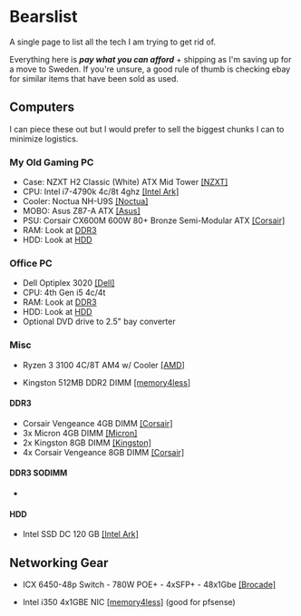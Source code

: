 # Bearslist

A single page to list all the tech I am trying to get rid of.

Everything here is **_pay what you can afford_** + shipping as I'm saving up for a move to Sweden. If you're unsure, a good rule of thumb is checking ebay for similar items that have been sold as used.

## Computers

I can piece these out but I would prefer to sell the biggest chunks I can to minimize logistics.

### My Old Gaming PC

- Case: NZXT H2 Classic (White) ATX Mid Tower [[NZXT]](https://web.archive.org/web/20130424103157/http://www.nzxt.com/new/products/classic_series/h2)
- CPU: Intel i7-4790k 4c/8t 4ghz [[Intel Ark]](https://ark.intel.com/content/www/us/en/ark/products/80807/intel-core-i74790k-processor-8m-cache-up-to-4-40-ghz.html)
- Cooler: Noctua NH-U9S [[Noctua]](https://noctua.at/en/nh-u9s)
- MOBO: Asus Z87-A ATX [[Asus]](https://www.asus.com/us/supportonly/z87-a/helpdesk_knowledge/)
- PSU: Corsair CX600M 600W 80+ Bronze Semi-Modular ATX [[Corsair]](https://www.corsair.com/us/en/Categories/Products/Power-Supply-Units/cxm-series-config/p/CP-9020060-NA)
- RAM: Look at [DDR3](#DDR3)
- HDD: Look at [HDD](#HDD)

### Office PC

- Dell Optiplex 3020 [[Dell]](https://i.dell.com/sites/csdocuments/Shared-Content_data-Sheets_Documents/ar/dz/CSG-EN-XX-ALL-Optiplex-3020-Spec-Sheet.pdf)
- CPU: 4th Gen i5 4c/4t
- RAM: Look at [DDR3](#DDR3)
- HDD: Look at [HDD](#HDD)
- Optional DVD drive to 2.5" bay converter

### Misc

- Ryzen 3 3100 4C/8T AM4 w/ Cooler [[AMD]](https://www.amd.com/en/products/cpu/amd-ryzen-3-3100)

- Kingston 512MB DDR2 DIMM [[memory4less]](https://www.memory4less.com/infineon-512mb-ddr2-pc4200-ktf6761-infa37)

#### DDR3

- Corsair Vengeance 4GB DIMM [[Corsair]](https://www.corsair.com/us/en/Categories/Products/Memory/High-Performance-Memory/Vengeance%C2%AE-%E2%80%94-4GB-Single-Module-DDR3-Memory-Kit/p/CMZ4GX3M1A1600C9)
- 3x Micron 4GB DIMM [[Micron]](https://www.micron.com/products/dram-modules/udimm/part-catalog/mt8jtf51264az-1g6/mt8jtf51264az-1g6e1)
- 2x Kingston 8GB DIMM [[Kingston]](https://www.kingston.com/datasheets/KHX16C9P1K2_16.pdf)
- 4x Corsair Vengeance 8GB DIMM [[Corsair]](https://www.corsair.com/us/en/Categories/Products/Memory/High-Performance-Memory/Vengeance%C2%AE-%E2%80%94-8GB-DDR3-Memory-Kit/p/CMZ8GX3M1A1600C10)

#### DDR3 SODIMM

-

#### HDD

- Intel SSD DC 120 GB [[Intel Ark]](https://www.intel.com/content/dam/www/public/us/en/documents/product-specifications/ssd-dc-s3500-spec.pdf)

## Networking Gear

- ICX 6450-48p Switch - 780W POE+ - 4xSFP+ - 48x1Gbe [[Brocade]](https://support.ruckuswireless.com/products/121-brocade-icx-6430-and-6450-campus-switches#sort=relevancy&f:@commonproducts=[ICX-6430-6450])

- Intel i350 4x1GBE NIC [[memory4less]](https://www.memory4less.com/cisco-network-interface-adapter-ucsc-pcie-irj45) (good for pfsense)
